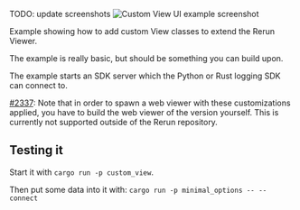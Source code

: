 <!--[metadata]
title = "Custom view UI"
thumbnail = "https://static.rerun.io/custom_space_view/e05a073d64003645b6af6de91b068c2f646c1b8a/480w.jpeg"
thumbnail_dimensions = [480, 343]
-->


TODO: update screenshots
<picture>
  <source media="(max-width: 480px)" srcset="https://static.rerun.io/api_demo/e05a073d64003645b6af6de91b068c2f646c1b8a/480w.jpeg">
  <source media="(max-width: 768px)" srcset="https://static.rerun.io/api_demo/e05a073d64003645b6af6de91b068c2f646c1b8a/768w.jpeg">
  <source media="(max-width: 1024px)" srcset="https://static.rerun.io/api_demo/e05a073d64003645b6af6de91b068c2f646c1b8a/1024w.jpeg">
  <source media="(max-width: 1200px)" srcset="https://static.rerun.io/api_demo/e05a073d64003645b6af6de91b068c2f646c1b8a/1200w.jpeg">
  <img src="https://static.rerun.io/api_demo/e05a073d64003645b6af6de91b068c2f646c1b8a/full.jpeg" alt="Custom View UI example screenshot">
</picture>

Example showing how to add custom View classes to extend the Rerun Viewer.

The example is really basic, but should be something you can build upon.

The example starts an SDK server which the Python or Rust logging SDK can connect to.


[#2337](https://github.com/rerun-io/rerun/issues/2337): Note that in order to spawn a web viewer with these customizations applied,
you have to build the web viewer of the version yourself.
This is currently not supported outside of the Rerun repository.

## Testing it
Start it with `cargo run -p custom_view`.

Then put some data into it with: `cargo run -p minimal_options -- --connect`
